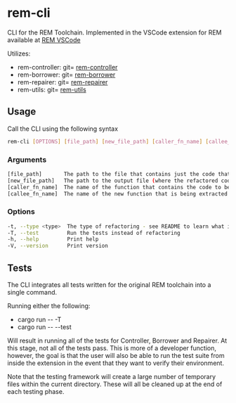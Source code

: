 # rem-cli
CLI for the REM Toolchain. Implemented in the VSCode extension for REM available at
[REM VSCode](https://marketplace.visualstudio.com/items?itemName=MatthewBritton.remvscode&ssr=false#overview)

Utilizes:

- rem-controller: git= [rem-controller](https://github.com/RuleBrittonica/rem-controller)
- rem-borrower:   git= [rem-borrower](https://github.com/RuleBrittonica/rem-borrower)
- rem-repairer:   git= [rem-repairer](https://github.com/RuleBrittonica/rem-repairer)
- rem-utils:      git= [rem-utils](https://github.com/RuleBrittonica/rem-utils)

## Usage

Call the CLI using the following syntax

```bash
rem-cli [OPTIONS] [file_path] [new_file_path] [caller_fn_name] [callee_fn_name]
```

### Arguments
```bash
[file_path]       The path to the file that contains just the code that will be refactored
[new_file_path]   The path to the output file (where the refactored code ends up)
[caller_fn_name]  The name of the function that contains the code to be refactored
[callee_fn_name]  The name of the new function that is being extracted
```

### Options

```bash
-t, --type <type>  The type of refactoring - see README to learn what is currently supported. Leaving blank will run original REM extraction
-T, --test         Run the tests instead of refactoring
-h, --help         Print help
-V, --version      Print version

```

## Tests

The CLI integrates all tests written for the original REM toolchain into a
single command.

Running either the following:

* cargo run -- -T
* cargo run -- --test

Will result in running all of the tests for Controller, Borrower and Repairer.
At this stage, not all of the tests pass. This is more of a developer function,
however, the goal is that the user will also be able to run the test suite from
inside the extension in the event that they want to verify their environment.

Note that the testing framework will create a large number of temporary files
within the current directory. These will all be cleaned up at the end of each
testing phase.